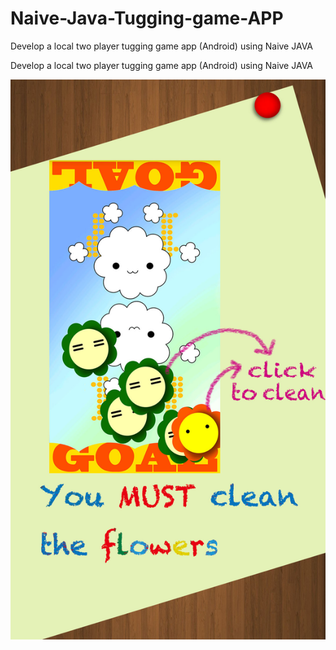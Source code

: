 # Naive-Java-Tugging-game-APP
Develop a local two player tugging game app (Android) using Naive JAVA


Develop a local two player tugging game app (Android) using Naive JAVA 

![Image](help5.jpg)
